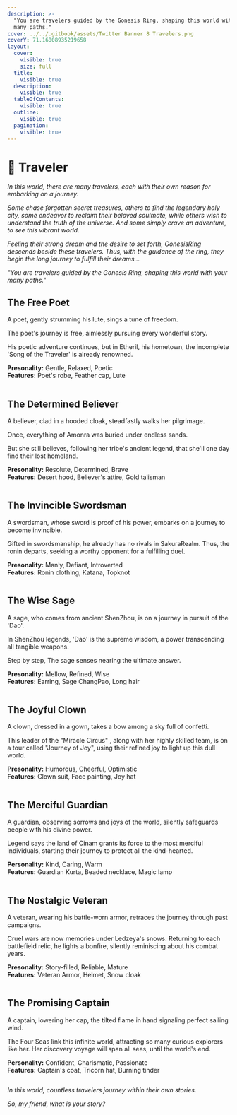 ```yaml
---
description: >-
  "You are travelers guided by the Gonesis Ring, shaping this world with your
  many paths."
cover: ../../.gitbook/assets/Twitter Banner 8 Travelers.png
coverY: 71.16008935219658
layout:
  cover:
    visible: true
    size: full
  title:
    visible: true
  description:
    visible: true
  tableOfContents:
    visible: true
  outline:
    visible: true
  pagination:
    visible: true
---
```


# 🤠 Traveler



_In this world, there are many travelers, each with their own reason for embarking on a journey._&#x20;

_Some chase forgotten secret treasures, others to find the legendary holy city, some endeavor to reclaim their beloved soulmate, while others wish to understand the truth of the universe. And some simply crave an adventure, to see this vibrant world._

_Feeling their strong dream and the desire to set forth, GonesisRing descends beside these travelers. Thus, with the guidance of the ring, they begin the long journey to fulfill their dreams..._

_"You are travelers guided by the Gonesis Ring, shaping this world with your many paths."_



## **The Free Poet**

A poet, gently strumming his lute, sings a tune of freedom.

The poet's journey is free, aimlessly pursuing every wonderful story.

His poetic adventure continues, but in Etheril, his hometown, the incomplete 'Song of the Traveler' is already renowned.

**Presonality:** Gentle, Relaxed,  Poetic\
**Features:** Poet's robe, Feather cap, Lute

<figure><img src="../../.gitbook/assets/image (22).png" alt=""><figcaption></figcaption></figure>

## **The Determined Believer**

A believer, clad in a hooded cloak, steadfastly walks her pilgrimage.

Once, everything of Amonra was buried under endless sands.

But she still believes, following her tribe's ancient legend, that she'll one day find their lost homeland.

**Presonality:** Resolute, Determined, Brave\
**Features:** Desert hood, Believer's attire, Gold talisman

<figure><img src="../../.gitbook/assets/image (23).png" alt=""><figcaption></figcaption></figure>

## **The Invincible Swordsman**

A swordsman, whose sword is proof of his power, embarks on a journey to become invincible.

Gifted in swordsmanship, he already has no rivals in SakuraRealm. Thus, the ronin departs, seeking a worthy opponent for a fulfilling duel.

**Presonality:** Manly, Defiant, Introverted\
**Features:** Ronin clothing, Katana, Topknot

<figure><img src="../../.gitbook/assets/image (24).png" alt=""><figcaption></figcaption></figure>

## **The Wise Sage**

A sage, who comes from ancient ShenZhou, is on a journey in pursuit of the 'Dao'.

In ShenZhou legends, 'Dao' is the supreme wisdom, a power transcending all tangible weapons.

Step by step, The sage senses nearing the ultimate answer.

**Presonality:** Mellow, Refined, Wise\
**Features:** Earring, Sage ChangPao, Long hair

<figure><img src="../../.gitbook/assets/image (25).png" alt=""><figcaption></figcaption></figure>

## **The Joyful Clown**

A clown, dressed in a gown, takes a bow among a sky full of confetti.

This leader of the "Miracle Circus" , along with her highly skilled team, is on a tour called "Journey of Joy", using their refined joy to light up this dull world.

**Presonality:** Humorous, Cheerful, Optimistic\
**Features:** Clown suit, Face painting, Joy hat

<figure><img src="../../.gitbook/assets/image (26).png" alt=""><figcaption></figcaption></figure>

## **The Merciful Guardian**

A guardian, observing sorrows and joys of the world, silently safeguards people with his divine power.

Legend says the land of Cinam grants its force to the most merciful individuals, starting their journey to protect all the kind-hearted.

**Personality:** Kind, Caring, Warm\
**Features:** Guardian Kurta, Beaded necklace, Magic lamp

<figure><img src="../../.gitbook/assets/image (27).png" alt=""><figcaption></figcaption></figure>

## **The Nostalgic Veteran**

A veteran, wearing his battle-worn armor, retraces the journey through past campaigns.

Cruel wars are now memories under Ledzeya's snows. Returning to each battlefield relic, he lights a bonfire, silently reminiscing about his combat years.

**Presonality:** Story-filled, Reliable, Mature\
**Features:** Veteran Armor, Helmet, Snow cloak

<figure><img src="../../.gitbook/assets/image (28).png" alt=""><figcaption></figcaption></figure>

## **The Promising Captain**

A captain, lowering her cap, the tilted flame in hand signaling perfect sailing wind.

The Four Seas link this infinite world, attracting so many curious explorers like her. Her discovery voyage will span all seas, until the world's end.

**Personality:** Confident, Charismatic, Passionate\
**Features:** Captain's coat, Tricorn hat, Burning tinder

<figure><img src="../../.gitbook/assets/image (29).png" alt=""><figcaption></figcaption></figure>

_In this world, countless travelers journey within their own stories._

_So, my friend, what is your story?_

